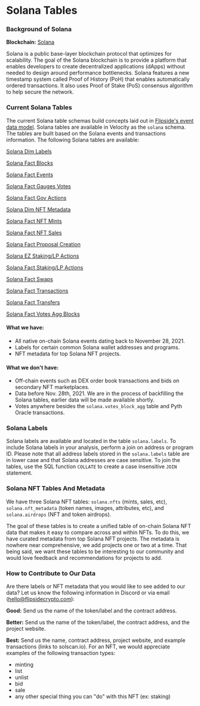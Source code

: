 # Solana Tables

### Background of Solana

**Blockchain:** [Solana](https://solana.com/)

Solana is a public base-layer blockchain protocol that optimizes for scalability. The goal of the Solana blockchain is to provide a platform that enables developers to create decentralized applications (dApps) without needed to design around performance bottlenecks. Solana features a new timestamp system called Proof of History (PoH) that enables automatically ordered transactions. It also uses Proof of Stake (PoS) consensus algorithm to help secure the network.&#x20;

### Current Solana Tables

The current Solana table schemas build concepts laid out in [Flipside's event data model](../../data-models/events-data-model.md#event-model). Solana tables are available in Velocity as the `solana` schema. The tables are built based on the Solana events and transactions information. The following Solana tables are available:

[Solana Dim Labels](solana-dim-labels.md)

[Solana Fact Blocks](solana-fact-blocks-table.md)

[Solana Fact Events](solana-fact-events-table.md)&#x20;

[Solana Fact Gauges Votes](solana-fact-gauges-votes.md)

[Solana Fact Gov Actions](solana-fact-gov-actions.md)

[Solana Dim NFT Metadata](solana-dim-nft-metadata-table.md)

[Solana Fact NFT Mints](solana-fact-nft-mints.md)

[Solana Fact NFT Sales](solana-fact-nft-sales.md)

[Solana Fact Proposal Creation](solana-fact-proposal-creation.md)

[Solana EZ Staking/LP Actions](solana-ez-staking-lp-actions.md)

[Solana Fact Staking/LP Actions](solana-fact-staking-lp-actions.md)

[Solana Fact Swaps](solana-fact-swaps.md)

[Solana Fact Transactions](solana-fact-transactions-table.md)

[Solana Fact Transfers](solana-fact-transfers-table.md#table-schema)

[Solana Fact Votes Agg Blocks](solana-fact-votes-block-agg.md)&#x20;

#### What we have:

* All native on-chain Solana events dating back to November 28, 2021.&#x20;
* Labels for certain common Solana wallet addresses and programs.&#x20;
* NFT metadata for top Solana NFT projects.&#x20;

#### What we don't have:&#x20;

* Off-chain events such as DEX order book transactions and bids on secondary NFT marketplaces.&#x20;
* Data before Nov. 28th, 2021. We are in the process of backfilling the Solana tables, earlier data will be made available shortly.&#x20;
* Votes anywhere besides the `solana.votes_block_agg` table and Pyth Oracle transactions.

### Solana Labels&#x20;

Solana labels are available and located in the table `solana.labels`. To include Solana labels in your analysis, perform a join on address or program ID. Please note that all address labels stored in the `solana.labels` table are in lower case and that Solana addresses are case sensitive. To join the tables, use the SQL function `COLLATE` to create a case insensitive `JOIN` statement.&#x20;

### Solana NFT Tables And Metadata

We have three Solana NFT tables: `solana.nfts` (mints, sales, etc), `solana.nft_metadata` (token names, images, attributes, etc), and `solana.airdrops` (NFT and token airdrops).

The goal of these tables is to create a unified table of on-chain Solana NFT data that makes it easy to compare across and within NFTs. To do this, we have curated metadata from top Solana NFT projects. The metadata is nowhere near comprehensive, we add projects one or two at a time. That being said, we want these tables to be interesting to our community and would love feedback and recommendations for projects to add.&#x20;

### How to Contribute to Our Data

Are there labels or NFT metadata that you would like to see added to our data? Let us know the following information in Discord or via email (hello@flipsidecrypto.com):&#x20;

**Good:** Send us the name of the token/label and the contract address.&#x20;

**Better:** Send us the name of the token/label, the contract address, and the project website.

**Best:** Send us the name, contract address, project website, and example transactions (links to solscan.io). For an NFT, we would appreciate examples of the following transaction types:&#x20;

* minting
* list
* unlist
* bid
* sale
* any other special thing you can "do" with this NFT (ex: staking)
